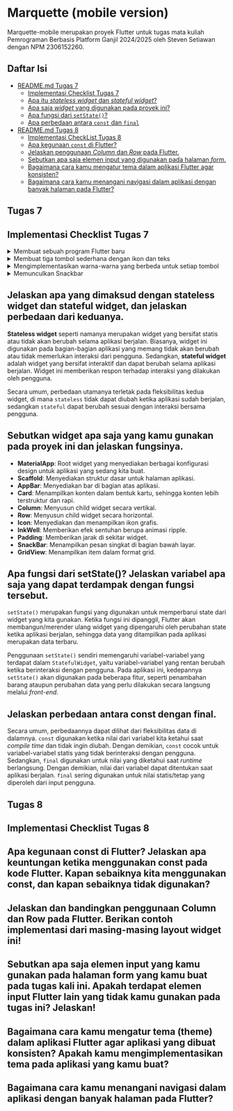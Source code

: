 # Marquette (mobile version)

Marquette-mobile merupakan proyek Flutter untuk tugas mata kuliah Pemrograman Berbasis Platform Ganjil 2024/2025 oleh Steven Setiawan dengan NPM 2306152260.

## Daftar Isi
- [README.md Tugas 7](#tugas-7)
  - [Implementasi Checklist Tugas 7](#implementasi-checklist-tugas-7)
  - [Apa itu _stateless widget_ dan _stateful widget_?](#jelaskan-apa-yang-dimaksud-dengan-stateless-widget-dan-stateful-widget-dan-jelaskan-perbedaan-dari-keduanya)
  - [Apa saja _widget_ yang digunakan pada proyek ini?](#sebutkan-widget-apa-saja-yang-kamu-gunakan-pada-proyek-ini-dan-jelaskan-fungsinya)
  - [Apa fungsi dari `setState()`?](#apa-fungsi-dari-setstate-jelaskan-variabel-apa-saja-yang-dapat-terdampak-dengan-fungsi-tersebut)
  - [Apa perbedaan antara `const` dan `final`](#jelaskan-perbedaan-antara-const-dengan-final)
- [README.md Tugas 8](#tugas-8)
  - [Implementasi CheckList Tugas 8](#implementasi-checklist-tugas-8)
  - [Apa kegunaan `const` di Flutter?](#apa-kegunaan-const-di-flutter-jelaskan-apa-keuntungan-ketika-menggunakan-const-pada-kode-flutter-kapan-sebaiknya-kita-menggunakan-const-dan-kapan-sebaiknya-tidak-digunakan)
  - [Jelaskan penggunaan _Column_ dan _Row_ pada Flutter.](#jelaskan-dan-bandingkan-penggunaan-column-dan-row-pada-flutter-berikan-contoh-implementasi-dari-masing-masing-layout-widget-ini)
  - [Sebutkan apa saja elemen input yang digunakan pada halaman _form_.](#sebutkan-apa-saja-elemen-input-yang-kamu-gunakan-pada-halaman-form-yang-kamu-buat-pada-tugas-kali-ini-apakah-terdapat-elemen-input-flutter-lain-yang-tidak-kamu-gunakan-pada-tugas-ini-jelaskan)
  - [Bagaimana cara kamu mengatur tema dalam aplikasi Flutter agar konsisten?](#bagaimana-cara-kamu-mengatur-tema-theme-dalam-aplikasi-flutter-agar-aplikasi-yang-dibuat-konsisten-apakah-kamu-mengimplementasikan-tema-pada-aplikasi-yang-kamu-buat)
  - [Bagaimana cara kamu menangani navigasi dalam aplikasi dengan banyak halaman pada Flutter?](#bagaimana-cara-kamu-menangani-navigasi-dalam-aplikasi-dengan-banyak-halaman-pada-flutter)

## Tugas 7

## Implementasi Checklist Tugas 7

<details>
<summary>Membuat sebuah program Flutter baru</summary>

Untuk membuat sebuah program Flutter baru, saya menjalankan perintah berikut:
```
flutter create marquette_mobile
```

Setelah itu, saya menambahkan berkas baru bernama `menu.dart` untuk menampilkan menu-menu pada halaman utama dan memanfaatkan `main.dart` sebagai layout utama.
Untuk mengecek apakah aplikasi dapat berjalan, saya menjalankan perintah berikut:

```
flutter run -d chrome
```

Hal ini akan membuka sebuah tab Chrome yang berisi aplikasi flutter kita. Namun, sebelum itu jangan lupa menjalankan perintah berikut:

```
flutter config --enable-web
```
</details>

<details>
<summary>Membuat tiga tombol sederhana dengan ikon dan teks</summary>
Untuk membuat tiga tombol sederhana, kita dapat membuat widget ItemHomepage dan ItemCard yang akan berperan menjadi tombol. Berikut adalah potongan kode saya yang mengimplementasikan hal tersebut:

```flutter
class MyHomePage extends StatelessWidget {
  final String npm = '2306152260';
  final String name = 'Steven Setiawan';
  final String className = 'PBP D';

  final List<ItemHomepage> items = [
    ItemHomepage("Lihat Daftar Produk", Icons.shopping_cart, Colors.blue),
    ItemHomepage("Tambah Produk", Icons.add, Colors.green),
    ItemHomepage("Logout", Icons.logout, Colors.red),
  ];
  ...
}

class ItemHomepage {
  final String name;
  final IconData icon;
  final Color color;

  ItemHomepage(this.name, this.icon, this.color);
}

class ItemCard extends StatelessWidget {
  final ItemHomepage item;

  const ItemCard(this.item, {super.key});

  @override
  Widget build(BuildContext context) {
    return Material(
      ...
    )
  }
}
```

Kemudian, pemanggilan komponen ItemHomepage akan dilakukan pada potongan kode berikut:
```flutter
GridView.count(
  primary: true,
  padding: const EdgeInsets.all(20),
  crossAxisSpacing: 10,
  mainAxisSpacing: 10,
  crossAxisCount: 3,
  shrinkWrap: true,

  children: items.map((ItemHomepage item) {
    return ItemCard(item);
  }).toList(),
),
```
</details>

<details>
<summary>Mengimplementasikan warna-warna yang berbeda untuk setiap tombol</summary>

Untuk mengimplementasikan warna yang berbeda pada setiap tombol, ada beberapa potongan kode yang harus kita modifikasi.

```flutter
final List<ItemHomepage> items = [
  ItemHomepage("Lihat Daftar Produk", Icons.shopping_cart, Colors.blue),
  ItemHomepage("Tambah Produk", Icons.add, Colors.green),
  ItemHomepage("Logout", Icons.logout, Colors.red),
];
```

Pada bagian tersebut, kita tambahkan parameter Colors yang nantinya akan dihandle pada bagian berikut:

```flutter
class ItemHomepage {
  final String name;
  final IconData icon;
  final Color color;

  ItemHomepage(this.name, this.icon, this.color);
}
```
</details>

<details>
<summary>Memunculkan Snackbar</summary>
Untuk memunculkan Snackbar ketika tombol ditekan, kita cukup menambahkan kode berikut:

```flutter
class ItemCard extends StatelessWidget {
  final ItemHomepage item;

  const ItemCard(this.item, {super.key});

  @override
  Widget build(BuildContext context) {
    return Material(
      ...
      child: InkWell(
        onTap: () {
          ScaffoldMessenger.of(context)
            ..hideCurrentSnackBar()
            ..showSnackBar(SnackBar(
                content: Text("Kamu telah menekan tombol ${item.name}!")));
        },
        ...
      ),
    );
  }
}
```

Dengan menambahkan `onTap`, setiap kali pengguna menekan tombol, maka aplikasi akan menampilkan Snackbar sesuai tombol yang ditekan.
</details>

## Jelaskan apa yang dimaksud dengan stateless widget dan stateful widget, dan jelaskan perbedaan dari keduanya.

**Stateless widget** seperti namanya merupakan widget yang bersifat statis atau tidak akan berubah selama aplikasi berjalan. Biasanya, widget ini digunakan pada bagian-bagian aplikasi yang memang tidak akan berubah atau tidak memerlukan interaksi dari pengguna. Sedangkan, **stateful widget** adalah widget yang bersifat interaktif dan dapat berubah selama aplikasi berjalan. Widget ini memberikan respon terhadap interaksi yang dilakukan oleh pengguna.

Secara umum, perbedaan utamanya terletak pada fleksibilitas kedua widget, di mana `stateless` tidak dapat diubah ketika aplikasi sudah berjalan, sedangkan `stateful` dapat berubah sesuai dengan interaksi bersama pengguna.

## Sebutkan widget apa saja yang kamu gunakan pada proyek ini dan jelaskan fungsinya.
- **MaterialApp**: Root widget yang menyediakan berbagai konfigurasi design untuk aplikasi yang sedang kita buat.
- **Scaffold**: Menyediakan struktur dasar untuk halaman aplikasi.
- **AppBar**: Menyediakan bar di bagian atas aplikasi.
- **Card**: Menampilkan konten dalam bentuk kartu, sehingga konten lebih terstruktur dan rapi.
- **Column**: Menyusun child widget secara vertikal.
- **Row**: Menyusun child widget secara horizontal.
- **Icon**: Menyediakan dan menampilkan ikon grafis.
- **InkWell**: Memberikan efek sentuhan berupa animasi ripple.
- **Padding**: Memberikan jarak di sekitar widget.
- **SnackBar**: Menampilkan pesan singkat di bagian bawah layar.
- **GridView**: Menampilkan item dalam format grid.

## Apa fungsi dari setState()? Jelaskan variabel apa saja yang dapat terdampak dengan fungsi tersebut.

`setState()` merupakan fungsi yang digunakan untuk memperbarui state dari widget yang kita gunakan. Ketika fungsi ini dipanggil, Flutter akan membangun/merender ulang widget yang dipengaruhi oleh perubahan state ketika aplikasi berjalan, sehingga data yang ditampilkan pada aplikasi merupakan data terbaru.

Penggunaan `setState()` sendiri memengaruhi variabel-variabel yang terdapat dalam `StatefulWidget`, yaitu variabel-variabel yang rentan berubah ketika berinteraksi dengan pengguna. Pada aplikasi ini, kedepannya `setState()` akan digunakan pada beberapa fitur, seperti penambahan barang ataupun perubahan data yang perlu dilakukan secara langsung melalui _front-end_.

## Jelaskan perbedaan antara const dengan final.
Secara umum, perbedaannya dapat dilihat dari fleksibilitas data di dalamnya. `const` digunakan ketika nilai dari variabel kita ketahui saat _compile time_ dan tidak ingin diubah. Dengan demikian, `const` cocok untuk variabel-variabel statis yang tidak berinteraksi dengan pengguna. Sedangkan, `final` digunakan untuk nilai yang diketahui saat _runtime_ berlangsung. Dengan demikian, nilai dari variabel dapat ditentukan saat aplikasi berjalan. `final` sering digunakan untuk nilai statis/tetap yang diperoleh dari input pengguna.

## Tugas 8

## Implementasi Checklist Tugas 8

## Apa kegunaan const di Flutter? Jelaskan apa keuntungan ketika menggunakan const pada kode Flutter. Kapan sebaiknya kita menggunakan const, dan kapan sebaiknya tidak digunakan?

## Jelaskan dan bandingkan penggunaan Column dan Row pada Flutter. Berikan contoh implementasi dari masing-masing layout widget ini!

## Sebutkan apa saja elemen input yang kamu gunakan pada halaman form yang kamu buat pada tugas kali ini. Apakah terdapat elemen input Flutter lain yang tidak kamu gunakan pada tugas ini? Jelaskan!

## Bagaimana cara kamu mengatur tema (theme) dalam aplikasi Flutter agar aplikasi yang dibuat konsisten? Apakah kamu mengimplementasikan tema pada aplikasi yang kamu buat?

## Bagaimana cara kamu menangani navigasi dalam aplikasi dengan banyak halaman pada Flutter?